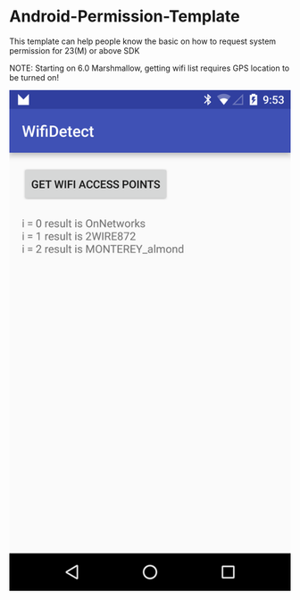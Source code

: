 # Android-Permission-Template
This template can help people know the basic on how to request system permission for 23(M) or above SDK

NOTE: Starting on 6.0 Marshmallow, getting wifi list requires GPS location to be turned on!


![Output sample](https://github.com/jeffreyliu8/Android-Permission-Template/blob/master/preview.png)
